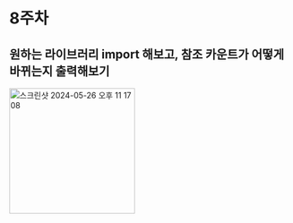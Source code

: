 # 8주차

## 원하는 라이브러리 import 해보고, 참조 카운트가 어떻게 바뀌는지 출력해보기
<img width="224" alt="스크린샷 2024-05-26 오후 11 17 08" src="https://github.com/mikaniz/CPython-Guide/assets/92143119/d7754c84-6b7c-491c-8798-476d0044a46d">
